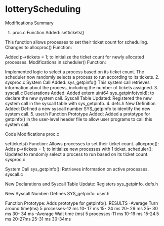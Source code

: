 # lotteryScheduling

Modifications Summary
1. proc.c
Function Added: settickets()

This function allows processes to set their ticket count for scheduling.
Changes to allocproc() Function:

Added p->tickets = 1; to initialize the ticket count for newly allocated processes.
Modifications in scheduler() Function:

Implemented logic to select a process based on its ticket count. The scheduler now randomly selects a process to run according to its tickets.
2. sysproc.c
System Call Added: sys_getpinfo()
This system call retrieves information about the process, including the number of tickets assigned.
3. syscall.c
Declarations Added:
Added extern uint64 sys_getpinfo(void); to declare the new system call.
Syscall Table Updated:
Registered the new system call in the syscall table with sys_getpinfo.
4. defs.h
New Definition Added:
Defined a new syscall number SYS_getpinfo to identify the new system call.
5. user.h
Function Prototype Added:
Added a prototype for getpinfo() in the user-level header file to allow user programs to call this system call.

Code Modifications
proc.c

settickets() Function: Allows processes to set their ticket count.
allocproc(): Adds p->tickets = 1; to initialize new processes with 1 ticket.
scheduler(): Updated to randomly select a process to run based on its ticket count.
sysproc.c

System Call sys_getpinfo(): Retrieves information on active processes.
syscall.c

New Declarations and Syscall Table Update: Registers sys_getpinfo.
defs.h

New Syscall Number: Defines SYS_getpinfo.
user.h

Function Prototype: Adds prototype for getpinfo().
RESULTS
-Average Turn around time(ms)
    5 processes-12 ms
    10- 17 ms
    15- 24 ms
    20- 26 ms
    25- 30 ms
    30- 34 ms
-Average Wait time (ms)
    5 processes-11 ms
    10-16 ms
    15-24.5 ms
    20-27ms
    25-31 ms
    30-34ms
